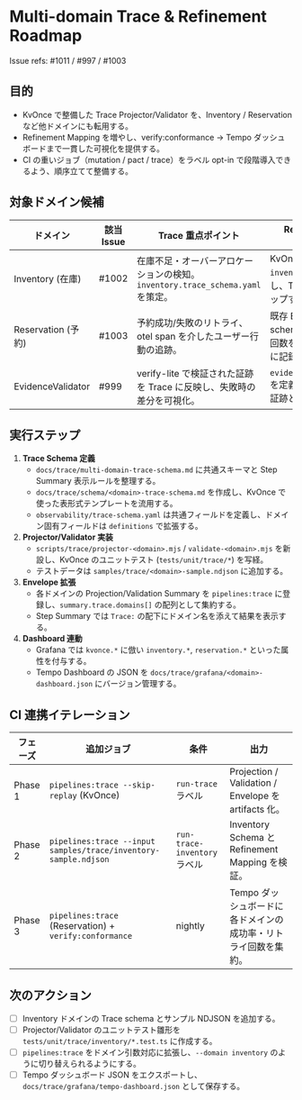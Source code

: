 # Multi-domain Trace & Refinement Roadmap

Issue refs: #1011 / #997 / #1003

## 目的
- KvOnce で整備した Trace Projector/Validator を、Inventory / Reservation など他ドメインにも転用する。
- Refinement Mapping を増やし、verify:conformance → Tempo ダッシュボードまで一貫した可視化を提供する。
- CI の重いジョブ（mutation / pact / trace）をラベル opt-in で段階導入できるよう、順序立てて整備する。

## 対象ドメイン候補
| ドメイン | 該当 Issue | Trace 重点ポイント | Refinement Mapping TODO |
|----------|------------|---------------------|-------------------------|
| Inventory (在庫) | #1002 | 在庫不足・オーバーアロケーションの検知。`inventory.trace_schema.yaml` を策定。 | KvOnce 同様に `inventory.impl.json` を追加し、TTL / allocate API をマップする。 |
| Reservation (予約) | #1003 | 予約成功/失敗のリトライ、otel span を介したユーザー行動の追跡。 | 既存 BDD シナリオを Trace schema に対応付け、再試行回数を Envelope summary に記録。 |
| EvidenceValidator | #999 | verify-lite で検証された証跡を Trace に反映し、失敗時の差分を可視化。 | `evidence.trace_schema.yaml` を定義し、Spec で確認した証跡と Trace を照合。 |

## 実行ステップ
1. **Trace Schema 定義**
   - `docs/trace/multi-domain-trace-schema.md` に共通スキーマと Step Summary 表示ルールを整理する。
   - `docs/trace/schema/<domain>-trace-schema.md` を作成し、KvOnce で使った表形式テンプレートを流用する。
   - `observability/trace-schema.yaml` は共通フィールドを定義し、ドメイン固有フィールドは `definitions` で拡張する。
2. **Projector/Validator 実装**
   - `scripts/trace/projector-<domain>.mjs` / `validate-<domain>.mjs` を新設し、KvOnce のユニットテスト (`tests/unit/trace/*`) を写経。 
   - テストデータは `samples/trace/<domain>-sample.ndjson` に追加する。
3. **Envelope 拡張**
   - 各ドメインの Projection/Validation Summary を `pipelines:trace` に登録し、`summary.trace.domains[]` の配列として集約する。
   - Step Summary では `Trace:` の配下にドメイン名を添えて結果を表示する。
4. **Dashboard 連動**
   - Grafana では `kvonce.*` に倣い `inventory.*`, `reservation.*` といった属性を付与する。
   - Tempo Dashboard の JSON を `docs/trace/grafana/<domain>-dashboard.json` にバージョン管理する。

## CI 連携イテレーション
| フェーズ | 追加ジョブ | 条件 | 出力 |
|---------|------------|------|------|
| Phase 1 | `pipelines:trace --skip-replay` (KvOnce) | `run-trace` ラベル | Projection / Validation / Envelope を artifacts 化。 |
| Phase 2 | `pipelines:trace --input samples/trace/inventory-sample.ndjson` | `run-trace-inventory` ラベル | Inventory Schema と Refinement Mapping を検証。 |
| Phase 3 | `pipelines:trace` (Reservation) + `verify:conformance` | nightly | Tempo ダッシュボードに各ドメインの成功率・リトライ回数を集約。

## 次のアクション
- [ ] Inventory ドメインの Trace schema とサンプル NDJSON を追加する。
- [ ] Projector/Validator のユニットテスト雛形を `tests/unit/trace/inventory/*.test.ts` に作成する。
- [ ] `pipelines:trace` をドメイン引数対応に拡張し、`--domain inventory` のように切り替えられるようにする。
- [ ] Tempo ダッシュボード JSON をエクスポートし、`docs/trace/grafana/tempo-dashboard.json` として保存する。
